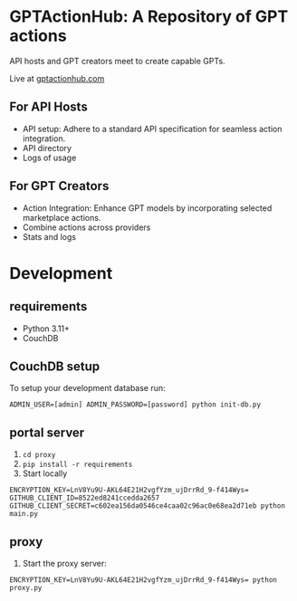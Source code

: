 # GPTActionHub: A Repository of GPT actions

API hosts and GPT creators meet to create capable GPTs.

Live at [gptactionhub.com](https://gptactionhub.com)

## For API Hosts

* API setup: Adhere to a standard API specification for seamless action integration.
* API directory
* Logs of usage

## For GPT Creators

* Action Integration: Enhance GPT models by incorporating selected marketplace actions.
* Combine actions across providers
* Stats and logs

# Development

## requirements

* Python 3.11+
* CouchDB

## CouchDB setup

To setup your development database run:
```
ADMIN_USER=[admin] ADMIN_PASSWORD=[password] python init-db.py
```

## portal server

1. `cd proxy`
2. `pip install -r requirements`
3. Start locally
```
ENCRYPTION_KEY=LnV8Yu9U-AKL64E21H2vgfYzm_ujDrrRd_9-f414Wys= GITHUB_CLIENT_ID=8522ed8241ccedda2657 GITHUB_CLIENT_SECRET=c602ea156da0546ce4caa02c96ac0e68ea2d71eb python main.py
```

## proxy

1. Start the proxy server:
```
ENCRYPTION_KEY=LnV8Yu9U-AKL64E21H2vgfYzm_ujDrrRd_9-f414Wys= python proxy.py
```
